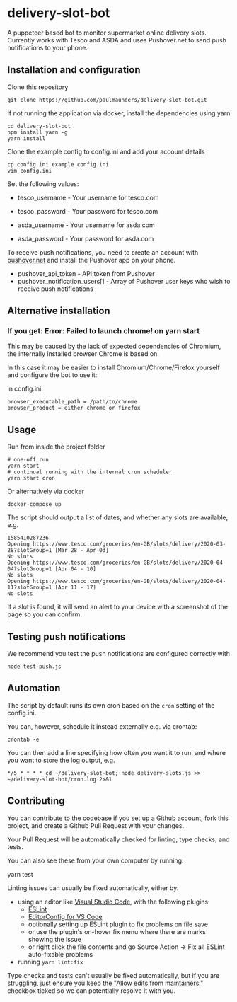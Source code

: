 # delivery-slot-bot
A puppeteer based bot to monitor supermarket online delivery slots. Currently works with Tesco and ASDA and uses Pushover.net to send push notifications to your phone.
## Installation and configuration
Clone this repository

    git clone https://github.com/paulmaunders/delivery-slot-bot.git

If not running the application via docker, install the dependencies using yarn

    cd delivery-slot-bot
    npm install yarn -g
    yarn install

Clone the example config to config.ini and add your account details

    cp config.ini.example config.ini
    vim config.ini

Set the following values:

* tesco_username - Your username for tesco.com
* tesco_password - Your password for tesco.com

* asda_username - Your username for asda.com
* asda_password - Your password for asda.com

To receive push notifications, you need to create an account with [pushover.net](https://pushover.net) and install the Pushover app on your phone.

* pushover_api_token - API token from Pushover
* pushover_notification_users[] - Array of Pushover user keys who wish to receive push notifications

## Alternative installation

### If you get: Error: Failed to launch chrome! on yarn start

This may be caused by the lack of expected dependencies of Chromium, the internally installed browser
Chrome is based on.

In this case it may be easier to install Chromium/Chrome/Firefox yourself and configure the bot to use it:

in config.ini:

    browser_executable_path = /path/to/chrome
    browser_product = either chrome or firefox

## Usage
Run from inside the project folder

    # one-off run
    yarn start
    # continual running with the internal cron scheduler
    yarn start cron

Or alternatively via docker

    docker-compose up

The script should output a list of dates, and whether any slots are available, e.g.

    1585410287236
    Opening https://www.tesco.com/groceries/en-GB/slots/delivery/2020-03-28?slotGroup=1 [Mar 28 - Apr 03]
    No slots
    Opening https://www.tesco.com/groceries/en-GB/slots/delivery/2020-04-04?slotGroup=1 [Apr 04 - 10]
    No slots
    Opening https://www.tesco.com/groceries/en-GB/slots/delivery/2020-04-11?slotGroup=1 [Apr 11 - 17]
    No slots

If a slot is found, it will send an alert to your device with a screenshot of the page so you can confirm.

## Testing push notifications
We recommend you test the push notifications are configured correctly with

    node test-push.js

## Automation

The script by default runs its own cron based on the `cron` setting of the config.ini.

You can, however, schedule it instead externally e.g. via crontab:

    crontab -e

You can then add a line specifying how often you want it to run, and where you want to store the log output, e.g.

    */5 * * * * cd ~/delivery-slot-bot; node delivery-slots.js >> ~/delivery-slot-bot/cron.log 2>&1


## Contributing
You can contribute to the codebase if you set up a Github account, fork this project, and create
a Github Pull Request with your changes.

Your Pull Request will be automatically checked for linting, type checks, and tests.

You can also see these from your own computer by running:

   yarn test

Linting issues can usually be fixed automatically, either by:

* using an editor like
[Visual Studio Code](https://code.visualstudio.com/), with the following plugins:
  * [ESLint](https://marketplace.visualstudio.com/items?itemName=dbaeumer.vscode-eslint)
  * [EditorConfig for VS Code](https://marketplace.visualstudio.com/items?itemName=EditorConfig.EditorConfig)
  * optionally setting up ESLint plugin to fix problems on file save
  * or use the plugin's on-hover fix menu where there are marks showing the issue
  * or right click the file contents and go Source Action -> Fix all ESLint auto-fixable problems
* running `yarn lint:fix`

Type checks and tests can't usually be fixed automatically, but if you are struggling, just ensure
you keep the "Allow edits from maintainers." checkbox ticked so we can potentially resolve it
with you.
